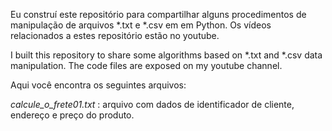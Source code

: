 Eu construí este repositório para compartilhar alguns procedimentos de manipulação de arquivos *.txt e *.csv em em Python. 
Os vídeos relacionados a estes repositório estão no youtube.

I built this repository to share some algorithms based on  *.txt and *.csv data manipulation. The code files are exposed on my youtube channel.

Aqui você encontra os seguintes arquivos:

*calcule_o_frete01.txt* : arquivo com  dados de identificador de cliente, endereço e preço do produto.
